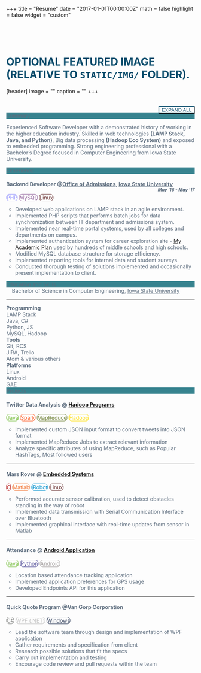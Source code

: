 +++
title = "Resume"
date = "2017-01-01T00:00:00Z"
math = false
highlight = false
widget = "custom"

# Optional featured image (relative to `static/img/` folder).
[header]
image = ""
caption = ""
+++
<style>
    h1{
        color: #074a6a;
        text-transform: uppercase;
        margin-top: 100px;
    }
    .mysql-lang{
        color: #8f5e99;
        border: 1px solid;
        border-color: #8f5e99;
        border-radius: 8px;
    }
    .php-lang{
        color: #9191ff;
        border: 1px solid;
        border-color: #9191ff;
        border-radius: 8px;
    }
    .linux-lang{
        color: #6b3333;
        border: 1px solid;
        border-color: #6b3333;
        border-radius: 8px;
    }
    .hadoop-lang{
        color: #ffdf00;
        border: 1px solid;
        border-color: #ffdf00;
        border-radius: 8px;
    }
    .spark-lang{
        color: #ff541b;
        border: 1px solid;
        border-color: #ff541b;
        border-radius: 8px;
    }
    .mapreduce-lang{
        color: #708238;
        border: 1px solid;
        border-color: #708238;
        border-radius: 8px;
    }
    .c-lang{
        color: #ae0001;
        border: 1px solid;
        border-color: #ae0001;
        border-radius: 8px;
    }
    .matlab-lang{
        color: #f37736;
        border: 1px solid;
        border-color: #f37736;
        border-radius: 8px;
    }
    .iRobot-lang{
        color: #0392cf;
        border: 1px solid;
        border-color: #0392cf;
        border-radius: 8px;
    }
    .android-lang{
        color: #a19c9c;
        border: 1px solid;
        border-color: #a19c9c;
        border-radius: 8px;
    }
    .java-lang{
        color: #7bc043;
        border: 1px solid;
        border-color: #7bc043;
        border-radius: 8px;
    }
    .python-lang{
        color: #433e90;
        border: 1px solid;
        border-color: #433e90;
        border-radius: 8px;
    }
    .windows-lang{
        color: #1e2e4d;
        border: 1px solid;
        border-color: #1e2e4d;
        border-radius: 8px;
    }
    .wpf-lang{
        color: #bfbfbf;
        border: 1px solid;
        border-color: #bfbfbf;
        border-radius: 8px;
    }
    .cSharp-lang{
        color: #7b7d7b;
        border: 1px solid;
        border-color: #7b7d7b;
        border-radius: 8px;
    }
</style>
<br/>
<button id="toggle" type="button" class="btn" style="float:right;background:transparent;border-color:#074a6a;color:#074a6a;">EXPAND ALL</button><br/>
<style>
.panel-primary, .list-group-item-heading, .small{
    color: #5D6D7E;
}
</style>
<div id="resume">
<div class="panel panel-primary">
  <div href="#summary" data-toggle="collapse" style="background-color: #37838F" class="panel-heading">Summary</div>
  <div class="panel-body collapse" id="summary">
  <p class="left-space">Experienced Software Developer with a demonstrated history of working in the higher education industry. Skilled in web technologies <strong>(LAMP Stack, Java, and Python)</strong>, Big data processing <strong>(Hadoop Eco System)</strong> and exposed to embedded programming. Strong engineering professional with a Bachelor’s Degree focused in Computer Engineering from Iowa State University. </p>
  </div>
</div>

<div class="panel panel-primary">
  <div href="#professional_experience" data-toggle="collapse" style="background-color: #37838F" class="panel-heading">Experience</div>
  <div class="panel-body collapse" id="professional_experience">
      <h4 class="list-group-item-heading"> Backend Developer <span class="small">@</span><a href="http://admissions.iastate.edu" target="_blank" class="small">Office of Admissions</a>, <a href="http://iastate.edu" target="_blank" class="small">Iowa State University</a> 
      <small><i style="float:right">May '16 - May '17</i></small>
      </h4>
      <span class="label php-lang">PHP</span>
      <span class="label mysql-lang">MySQL</span>
      <span class="label linux-lang">Linux</span>
      <p class="list-group-item-text">
      <ul style="list-style-type:circle;">
          <li> Developed web applications on LAMP stack in an agile environment. </li>
          <li> Implemented PHP scripts that performs batch jobs for data synchronization between IT department and admissions system. </li>
          <li> Implemented near real-time portal systems, used by all colleges and departments on campus. </li>
          <li> Implemented authentication system for career exploration site - <a href="http://planyouradventure.net" target="_blank" class="text-muted">My Academic Plan</a> used by hundreds of middle schools and high schools. </li>
          <li> Modified MySQL database structure for storage efficiency. </li>
          <li> Implemented reporting tools for internal data and student surveys. </li>
          <li> Conducted thorough testing of solutions implemented and occasionally present implementation to client. </li>
      </ul>
      </p>
  </div>
</div>

<div class="panel panel-primary">
  <div href="#education_and_skills" data-toggle="collapse" style="background-color: #37838F" class="panel-heading">Education and Skills</div>
  <div class="panel-body collapse" id="education_and_skills">
    <div style="padding-left:15px">
        <i class="fa fa-university" aria-hidden="true"></i> Bachelor of Science in Computer Engineering, <a href="http://ece.iastate.edu" target="_blank" class="small text-muted">Iowa State University</a>
    </div>
    <hr style="border-color:lightgray"/>
    <div>
    <div class="col-md-4">
        <strong>Programming</strong>
        <ul style="list-style-type:none; display:inline">
            <li> <i class="fa fa-cloud" aria-hidden="true"></i> LAMP Stack </li>
            <li> <i class="fa fa-object-group" aria-hidden="true"></i> Java, C# </li>
            <li> <i class="fa fa-code" aria-hidden="true"></i> Python, JS </li>
            <li> <i class="fa fa-database" aria-hidden="true"></i> MySQL, Hadoop </li>
        </ul>
    </div>
    <div class="col-md-4">
        <strong>Tools</strong>
        <ul style="list-style-type:none; display:inline">
            <li> <i class="fa fa-code-fork" aria-hidden="true"></i> Git, RCS </li>
            <li> <i class="fa fa-clone" aria-hidden="true"></i> JIRA, Trello </li>
            <li> <i class="fa fa-file-code-o" aria-hidden="true"></i> Atom & various others </li>
        </ul>
    </div>
    <div class="col-md-4">
        <strong>Platforms</strong>
        <ul style="list-style-type:none; display:inline">
            <li> <i class="fa fa-linux" aria-hidden="true"></i> Linux </li>
            <li> <i class="fa fa-android" aria-hidden="true"></i> Android </li>
            <li> <i class="fa fa-cloud" aria-hidden="true"></i> GAE </li>
        </ul>
    </div>
    </div>
  </div>
</div>

<div class="panel panel-primary">
    <div href="#projects" data-toggle="collapse" style="background-color: #37838F" class="panel-heading">Projects</div>
    <div class="panel-body collapse" id="projects">
    <h4 class="list-group-item-heading"> Twitter Data Analysis <span class="small text-muted">@ <a href="https://github.com/shahrushabh/Hadoop" target="_blank" class="text-muted">Hadoop Programs</a></span> </h4>
    <span class="label java-lang">Java</span>
    <span class="label spark-lang">Spark</span>
    <span class="label mapreduce-lang">MapReduce</span>
    <span class="label hadoop-lang">Hadoop</span>
    <p class=list-group-item-text>
    <ul style="list-style-type:circle;">
        <li> Implemented custom JSON input format to convert tweets into JSON format  </li>
        <li> Implemented MapReduce Jobs to extract relevant information </li>
        <li> Analyze specific attributes of using MapReduce, such as Popular HashTags, Most followed users </li>
    </ul>
    </p>
    <hr  style="border-color:lightgray"/>
    <h4 class="list-group-item-heading"> Mars Rover <span class="small text-muted">@ <a href="https://github.com/shahrushabh/Embedded_Systems" target="_blank" class="text-muted">Embedded Systems</a></span> </h4>
    <span class="label c-lang">C</span>
    <span class="label matlab-lang">Matlab</span>
    <span class="label iRobot-lang">iRobot</span>
    <span class="label linux-lang">Linux</span>
    <p class=list-group-item-text>
    <ul style="list-style-type:circle;">
        <li> Performed accurate sensor calibration, used to detect obstacles standing in the way of robot  </li>
        <li> Implemented data transmission with Serial Communication Interface over Bluetooth </li>
        <li> Implemented graphical interface with real-time updates from sensor in Matlab  </li>
    </ul>
    </p>
    <hr  style="border-color:lightgray"/>
    <h4 class="list-group-item-heading"> Attendance <span class="small text-muted">@ <a href="https://github.com/shahrushabh/AndroidProjects" target="_blank" class="text-muted">Android Application</a></span> </h4>
    <span class="label java-lang">Java</span>
    <span class="label python-lang">Python</span>
    <span class="label android-lang">Android</span>
    <p class=list-group-item-text>
    <ul style="list-style-type:circle;">
        <li> Location based attendance tracking application </li>
        <li> Implemented application preferences for GPS usage </li>
        <li> Developed Endpoints API for this application </li>
    </ul>
    </p>
    <hr  style="border-color:lightgray"/>
    <h4 class="list-group-item-heading"> Quick Quote Program <span class="small text-muted">@Van Gorp Corporation</span></h4> 
    <span class="label cSharp-lang">C#</span>
    <span class="label wpf-lang">WPF (.NET)</span>
    <span class="label windows-lang">Windows</span>
    <p class=list-group-item-text>
    <ul style="list-style-type:circle;">
        <li> Lead the software team through design and implementation of WPF application </li>
        <li> Gather requirements and specification from client </li>
        <li> Research possible solutions that fit the specs </li>
        <li> Carry out implementation and testing </li>
        <li> Encourage code review and pull requests within the team </li>
    </ul>
    </p>
    </div>
</div>
</div>

<script>
    $(function(){
        $('a[href="/experience"]').parent().addClass("active");
        $('#summary').collapse('show');
        $('#toggle').click(function(){
            if($('#toggle').html() == 'COLLAPSE ALL'){
                $('#toggle').html('EXPAND ALL');
                $('.panel-body').each(function(){
                    $(this).collapse('hide');
                });
            }else{
                $('#toggle').html('COLLAPSE ALL');
                $('.panel-body').each(function(){
                    $(this).collapse('show');
                });
            }
        });
    });
</script>